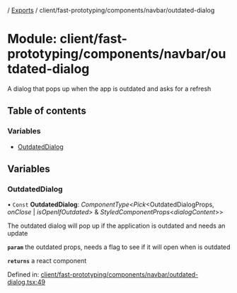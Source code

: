 [](../README.md) / [Exports](../modules.md) / client/fast-prototyping/components/navbar/outdated-dialog

# Module: client/fast-prototyping/components/navbar/outdated-dialog

A dialog that pops up when the app is outdated and asks for a refresh

## Table of contents

### Variables

- [OutdatedDialog](client_fast_prototyping_components_navbar_outdated_dialog.md#outdateddialog)

## Variables

### OutdatedDialog

• `Const` **OutdatedDialog**: *ComponentType*<*Pick*<OutdatedDialogProps, *onClose* \| *isOpenIfOutdated*\> & *StyledComponentProps*<*dialogContent*\>\>

The outdated dialog will pop up if the application is outdated and needs an update

**`param`** the outdated props, needs a flag to see if it will open when is outdated

**`returns`** a react component

Defined in: [client/fast-prototyping/components/navbar/outdated-dialog.tsx:49](https://github.com/onzag/itemize/blob/11a98dec/client/fast-prototyping/components/navbar/outdated-dialog.tsx#L49)
